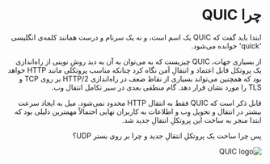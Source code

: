 <div dir="rtl">

# چرا QUIC

ابتدا باید گفت که QUIC یک اسم است، و نه یک سرنام و درست همانند کلمه‌ی انگلیسی 'quick' خوانده می‌شود.

از بسیاری جهات، QUIC چیزیست که به می‌توان به آن به دید روشِ نوینی از راه‌اندازی یک پروتکل قابل اعتماد و انتقالِ اَمن نگاه کرد چنانکه مناسب پروتکلی مانند HTTP خواهد بود که همچنین می‌تواند بسیاری از نقاط ضعف در راه‌اندازی HTTP/2 بر روی TCP و TLS را مورد نشان قرار دهد. گام منطقی بعدی در سیر تکامل انتقال وب.

قابل ذکر است که QUIC فقط به انتقال HTTP محدود نمی‌شود. میل به ایجاد سرعت بیشتر در انتقال و تحویل وِب و اطلاعات به کاربران نهایی احتمالاً مهمترین دلیلی بود که ابتدا منجر به ساخت این پروتکلِ انتقالِ جدید شد.

پس چرا ساخت یک پروتکلِ انتقالِ جدید و چرا بر روی بستر UDP؟

![QUIC logo](../images/QUIC.png)
</div>
